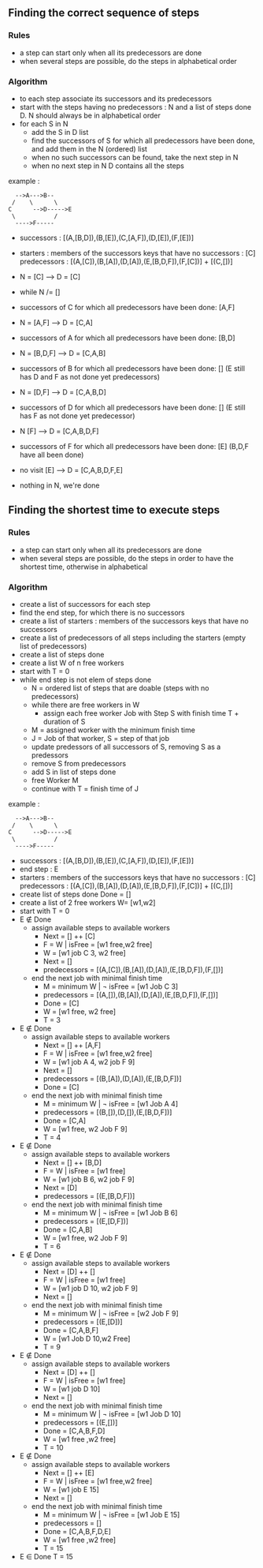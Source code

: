 ## Finding the correct sequence of steps

### Rules

- a step can start only when all its predecessors are done
- when several steps are possible, do the steps in alphabetical order

### Algorithm

* to each step associate its successors and its predecessors
* start with the steps having no predecessors : N and a list of steps done D. N should always be in alphabetical order
* for each S in N
  * add the S in D list
  * find the successors of S for which all predecessors have been done, and add them in the N (ordered) list
  * when no such successors can be found, take the next step in N
  * when no next step in N D contains all the steps

example :

      -->A--->B--
     /    \      \
    C      -->D----->E
     \           /
      ---->F-----

* successors : [(A,[B,D]),(B,[E]),(C,[A,F]),(D,[E]),(F,[E])]
* starters : members of the successors keys that have no successors : [C]
  predecessors : [(A,[C]),(B,[A]),(D,[A]),(E,[B,D,F]),(F,[C])] + [(C,[])]

* N = [C] --> D = [C]
*  while N /= []
  * successors of C for which all predecessors have been done: [A,F]
  * N = [A,F] --> D = [C,A]
  * successors of A for which all predecessors have been done: [B,D]
  * N = [B,D,F] --> D = [C,A,B]
  * successors of B for which all predecessors have been done: [] (E still has D and F as not done yet predecessors)
  * N = [D,F] --> D = [C,A,B,D]
  * successors of D for which all predecessors have been done: [] (E still has F as not done yet predecessor)
  * N [F] --> D = [C,A,B,D,F]
  * successors of F for which all predecessors have been done: [E] (B,D,F have all been done)
  * no visit [E] --> D = [C,A,B,D,F,E]
  * nothing in N, we're done

## Finding the shortest time to execute steps

### Rules

- a step can start only when all its predecessors are done
- when several steps are possible, do the steps in order to have the shortest time, otherwise in alphabetical

### Algorithm

* create a list of successors for each step
* find the end step, for which there is no successors
* create a list of starters : members of the successors keys that have no successors
* create a list of predecessors of all steps including the starters (empty list of predecessors) 
* create a list of steps done
* create a list W of n free workers
* start with T = 0
* while end step is not elem of steps done
  * N = ordered list of steps that are doable (steps with no predecessors)
  * while there are free workers in W 
    * assign each free worker Job with Step S with finish time T + duration of S
  * M = assigned worker with the minimum finish time
  * J = Job of that worker, S = step of that job
  * update predessors of all successors of S, removing S as a predessors
  * remove S from predecessors
  * add S in list of steps done
  * free Worker M
  * continue with T = finish time of J 

example :

      -->A--->B--
     /    \      \
    C      -->D----->E
     \           /
      ---->F-----

* successors : [(A,[B,D]),(B,[E]),(C,[A,F]),(D,[E]),(F,[E])]
* end step : E
* starters : members of the successors keys that have no successors : [C]
  predecessors : [(A,[C]),(B,[A]),(D,[A]),(E,[B,D,F]),(F,[C])] + [(C,[])]
* create list of steps done Done = []
* create a list of 2 free workers W= [w1,w2]
* start with T = 0
* E ∉ Done
  * assign available steps to available workers 
    * Next = [] ++ [C]
    * F = W | isFree = [w1 free,w2 free]
    * W = [w1 job C 3, w2 free]
    * Next = []
    * predecessors = [(A,[C]),(B,[A]),(D,[A]),(E,[B,D,F]),(F,[])]
  * end the next job with minimal finish time
    * M = minimum W | ¬ isFree = [w1 Job C 3]
    * predecessors = [(A,[]),(B,[A]),(D,[A]),(E,[B,D,F]),(F,[])]
    * Done = [C]
    * W = [w1 free, w2 free]
    * T = 3
* E ∉ Done
  * assign available steps to available workers 
    * Next = [] ++ [A,F]
    * F = W | isFree = [w1 free,w2 free]
    * W = [w1 job A 4, w2 job F 9]
    * Next = []
    * predecessors = [(B,[A]),(D,[A]),(E,[B,D,F])]
    * Done = [C]
  * end the next job with minimal finish time
    * M = minimum W | ¬ isFree = [w1 Job A 4]
    * predecessors = [(B,[]),(D,[]),(E,[B,D,F])]
    * Done = [C,A]
    * W = [w1 free, w2 Job F 9]
    * T = 4
* E ∉ Done
  * assign available steps to available workers 
    * Next = [] ++ [B,D]
    * F = W | isFree = [w1 free]
    * W = [w1 job B 6, w2 job F 9]
    * Next = [D]
    * predecessors = [(E,[B,D,F])]
  * end the next job with minimal finish time
    * M = minimum W | ¬ isFree = [w1 Job B 6]
    * predecessors = [(E,[D,F])]
    * Done = [C,A,B]
    * W = [w1 free, w2 Job F 9]
    * T = 6
* E ∉ Done
  * assign available steps to available workers 
    * Next = [D] ++ []
    * F = W | isFree = [w1 free]
    * W = [w1 job D 10, w2 job F 9]
    * Next = []
  * end the next job with minimal finish time
    * M = minimum W | ¬ isFree = [w2 Job F 9]
    * predecessors = [(E,[D])]
    * Done = [C,A,B,F]
    * W = [w1 Job D 10,w2 Free]
    * T = 9
* E ∉ Done
  * assign available steps to available workers 
    * Next = [D] ++ [] 
    * F = W | isFree = [w1 free]
    * W = [w1 job D 10]
    * Next = []
  * end the next job with minimal finish time
    * M = minimum W | ¬ isFree = [w1 Job D 10]
    * predecessors = [(E,[])]
    * Done = [C,A,B,F,D]
    * W = [w1 free ,w2 free]
    * T = 10
* E ∉ Done
  * assign available steps to available workers 
    * Next = [] ++ [E] 
    * F = W | isFree = [w1 free,w2 free]
    * W = [w1 job E 15]
    * Next = []
  * end the next job with minimal finish time
    * M = minimum W | ¬ isFree = [w1 Job E 15]
    * predecessors = []
    * Done = [C,A,B,F,D,E]
    * W = [w1 free ,w2 free]
    * T = 15
 * E ∈ Done
T = 15
